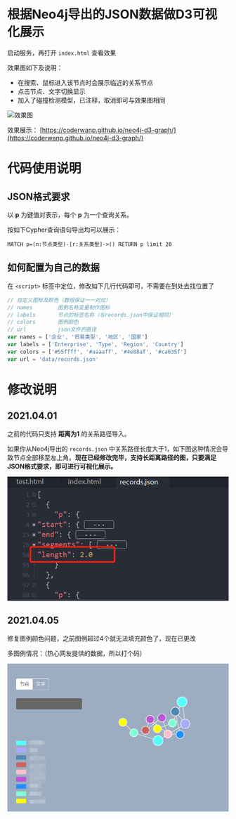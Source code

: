 # 根据Neo4j导出的JSON数据做D3可视化展示

启动服务，再打开 `index.html` 查看效果

效果图如下及说明：

- 在搜索、鼠标进入该节点时会展示临近的关系节点
- 点击节点、文字切换显示
- 加入了碰撞检测模型，已注释，取消即可与效果图相同

![效果图](img/pic.png)

效果展示：
[https://coderwanp.github.io/neo4j-d3-graph/](https://coderwanp.github.io/neo4j-d3-graph/)

# 代码使用说明

## JSON格式要求

以 **p** 为键值对表示，每个 **p** 为一个查询关系。

按如下Cypher查询语句导出均可以展示：

```cypher
MATCH p=(n:节点类型)-[r:关系类型]->() RETURN p limit 20
```

## 如何配置为自己的数据

在 `<script>` 标签中定位，修改如下几行代码即可，不需要在到处去找位置了

```js
// 自定义图标及颜色（数组保证一一对应）
// names		图例名称变量制作图标
// labels		节点的标签名称（与records.json中保证相同）
// colors		图例颜色
// url 			json文件的路径
var names = ['企业', '贸易类型', '地区', '国家']
var labels = ['Enterprise', 'Type', 'Region', 'Country']
var colors = ['#55ffff', '#aaaaff', '#4e88af', '#ca635f']
var url = 'data/records.json'
```

# 修改说明

## 2021.04.01

之前的代码只支持 **距离为1** 的关系路径导入。

如果你从Neo4j导出的 `records.json` 中关系路径长度大于1，如下图这种情况会导致节点全部移至左上角。**现在已经修改完毕，支持长距离路径的图，只要满足JSON格式要求，即可进行可视化展示。**

![image-20210401170404874](img/json.png)

## 2021.04.05

修复图例颜色问题，之前图例超过4个就无法填充颜色了，现在已更改

多图例情况：（热心网友提供的数据，所以打个码）

![多图例情况](./img/多图例情况.png)

